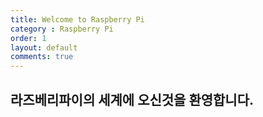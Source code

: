 ```yaml
---
title: Welcome to Raspberry Pi
category : Raspberry Pi
order: 1
layout: default
comments: true
---
```


## 라즈베리파이의 세계에 오신것을 환영합니다.
